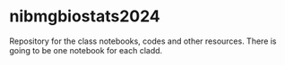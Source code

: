 # nibmgbiostats2024

Repository for the class notebooks, codes and other resources. There is going to be one notebook for each cladd.